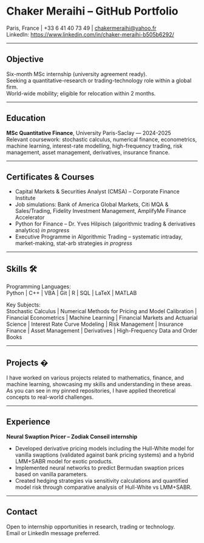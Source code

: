 # Chaker Meraihi – GitHub Portfolio

Paris, France | +33 6 41 40 73 49 | chakermeraihi@yahoo.fr  
LinkedIn: https://www.linkedin.com/in/chaker-meraihi-b505b6292/

---

## Objective

Six-month MSc internship (university agreement ready).  
Seeking a quantitative-research or trading-technology role within a global firm.  
World-wide mobility; eligible for relocation within 2 months.

---

## Education

**MSc Quantitative Finance**, University Paris-Saclay — 2024-2025  
Relevant coursework: stochastic calculus, numerical finance, econometrics, machine learning, interest-rate modelling, high-frequency trading, risk management, asset management, derivatives, insurance finance.

---

## Certificates & Courses

- Capital Markets & Securities Analyst (CMSA) – Corporate Finance Institute 
- Job simulations: Bank of America Global Markets, Citi MQA & Sales/Trading, Fidelity Investment Management, AmplifyMe Finance Accelerator
- Python for Finance – Dr. Yves Hilpisch (algorithmic trading & derivatives analytics) *in progress*  
- Executive Programme in Algorithmic Trading – systematic intraday, market-making, stat-arb strategies *in progress* 

---

## Skills 🛠️

Programming Languages:  
Python | C++ | VBA | Git | R | SQL | LaTeX | MATLAB  

Key Subjects:  
Stochastic Calculus | Numerical Methods for Pricing and Model Calibration | Financial Econometrics | Machine Learning | Financial Markets and Actuarial Science | Interest Rate Curve Modeling | Risk Management | Insurance Finance | Asset Management | Derivatives | High-Frequency Data and Order Books

---

## Projects �

I have worked on various projects related to mathematics, finance, and machine learning, showcasing my skills and understanding in these areas. As you can see in my pinned repositories, I have applied theoretical concepts to real-world challenges.

---

## Experience

**Neural Swaption Pricer – Zodiak Conseil internship**  
- Developed derivative pricing models including the Hull-White model for vanilla swaptions (validated against bank pricing systems) and a hybrid LMM+SABR model for exotic products.  
- Implemented neural networks to predict Bermudan swaption prices based on vanilla parameters.  
- Created hedging strategies via sensitivity calculations and quantified model risk through comparative analysis of Hull-White vs LMM+SABR.

---

## Contact

Open to internship opportunities in research, trading or technology.  
Email or LinkedIn message preferred.
